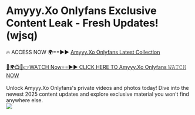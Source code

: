 # Amyyy.Xo Onlyfans Exclusive Content Leak - Fresh Updates! (wjsq)

🔥 ACCESS NOW 🌍==►► <a href="https://tinyurl.com/kvy9nzfs" rel="nofollow">Amyyy.Xo Onlyfans Latest Collection</a>
<br><br>
[🔴🌍📺📱👉WA𝚃CH Now==►► CLICK HERE TO Amyyy.Xo Onlyfans 𝚆𝙰𝚃𝙲𝙷 NOW](https://tinyurl.com/kvy9nzfs)
<br><br>
Unlock Amyyy.Xo Onlyfans's private videos and photos today! Dive into the newest 2025 content updates and explore exclusive material you won’t find anywhere else.
<br>
<a href="https://tinyurl.com/kvy9nzfs" rel="nofollow" data-target="animated-image.originalLink"><img src="https://camo.githubusercontent.com/8a4f000d20f83aca3bf7ec5f350d767afa0574a8a352519fd8cfa583a6f93a33/68747470733a2f2f692e696d6775722e636f6d2f644a486b345a712e676966" data-canonical-src="https://i.imgur.com/dJHk4Zq.gif" style="max-width: 100%; display: inline-block;" data-target="animated-image.originalImage"></a>
<br>
